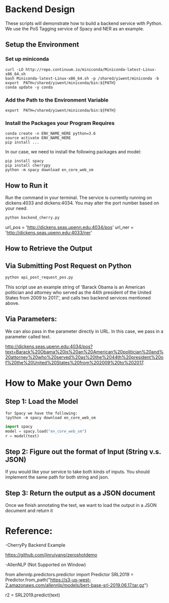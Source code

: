 # Backend Design

These scripts will demonstrate how to build a backend service with Python. We use the PoS Tagging service of Spacy and NER as an example.

## Setup the Environment

### Set up miniconda

```linux
curl -LO http://repo.continuum.io/miniconda/Miniconda-latest-Linux-x86_64.sh
bash Miniconda-latest-Linux-x86_64.sh -p /shared/yiwent/miniconda -b
export  PATH=/shared/yiwent/miniconda/bin:${PATH}
conda update -y conda
```

### Add the Path to the Environment Variable
```linux
export  PATH=/shared/yiwent/miniconda/bin:${PATH}
```

### Install the Packages your Program Requires 
```linux
conda create -n ENV_NAME_HERE python=3.6
source activate ENV_NAME_HERE
pip install ...
```
In our case, we need to install the following packages and model:

```linux
pip install spacy
pip install cherrypy
python -m spacy download en_core_web_sm
```

## How to Run it
Run the command in your terminal. The service is currently running on dickens:4033 and dickens:4034. You may alter the port number based on your need.

 ```python
 python backend_cherry.py
 ```

url_pos = 'http://dickens.seas.upenn.edu:4034/pos'
url_ner = 'http://dickens.seas.upenn.edu:4033/ner'

## How to Retrieve the Output

## Via Submitting Post Request on Python

```python
python api_post_request_pos.py
```

This script use an example string of 'Barack Obama is an American politician and attorney who served as the 44th president of the United States from 2009 to 2017.', and calls two backend services mentioned above.

## Via Parameters:

We can also pass in the parameter directly in URL. In this case, we pass in a parameter called text.

http://dickens.seas.upenn.edu:4034/pos?text=Barack%20Obama%20is%20an%20American%20politician%20and%20attorney%20who%20served%20as%20the%2044th%20president%20of%20the%20United%20States%20from%202009%20to%202017.

# How to Make your Own Demo
## Step 1: Load the Model
```linux
for Spacy we have the following:
!python -m spacy download en_core_web_sm
```

```python
import spacy
model = spacy.load("en_core_web_sm")
r = model(text)
```

## Step 2: Figure out the format of Input (String v.s. JSON)

If you would like your service to take both kinds of inputs. You should implement the same path for both string and json. 

## Step 3: Return the output as a JSON document

Once we finish annotating the text, we want to load the output in a JSON document and return it


# Reference:

-CherryPy Backend Example

https://github.com/jinruiyang/zeroshotdemo

-AllenNLP (Not Supported on Window)

from allennlp.predictors.predictor import Predictor
SRL2019 = Predictor.from_path("https://s3-us-west-2.amazonaws.com/allennlp/models/bert-base-srl-2019.06.17.tar.gz")

r2 = SRL2019.predict(text)

